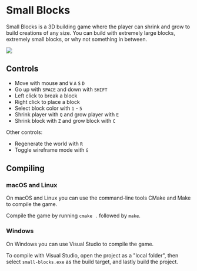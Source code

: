 # Small Blocks

Small Blocks is a 3D building game where the player can shrink and grow to build creations of any size.
You can build with extremely large blocks, extremely small blocks, or why not something in between.

![](Small_Blocks.png)

## Controls

- Move with mouse and `W` `A` `S` `D`
- Go up with `SPACE` and down with `SHIFT`
- Left click to break a block
- Right click to place a block
- Select block color with `1` - `5`
- Shrink player with `Q` and grow player with `E`
- Shrink block with `Z` and grow block with `C`

Other controls:

- Regenerate the world with `R`
- Toggle wireframe mode with `G`

## Compiling

### macOS and Linux

On macOS and Linux you can use the command-line tools CMake and Make to compile the game.

Compile the game by running `cmake .` followed by `make`.

### Windows

On Windows you can use Visual Studio to compile the game.

To compile with Visual Studio, open the project as a "local folder",
then select `small-blocks.exe` as the build target, and lastly build the project.
